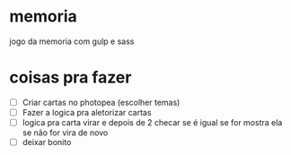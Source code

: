 # memoria
jogo da memoria com gulp e sass

# coisas pra fazer

- [ ] Criar cartas no photopea (escolher temas)
- [ ] Fazer a logica pra aletorizar cartas
- [ ] logica pra carta virar e depois de 2 checar se é igual se for mostra ela se não for vira de novo
- [ ] deixar bonito
